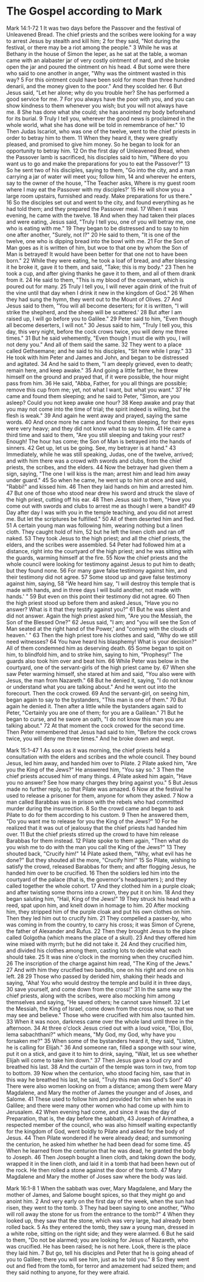 # The Gospel according to Mark

Mark 14:1-72
1 It was two days before the Passover and the festival of Unleavened Bread. The chief priests and the scribes were looking for a way to arrest Jesus by stealth and kill him;
2 for they said, "Not during the festival, or there may be a riot among the people."
3 While he was at Bethany in the house of Simon the leper, as he sat at the table, a woman came with an alabaster jar of very costly ointment of nard, and she broke open the jar and poured the ointment on his head.
4 But some were there who said to one another in anger, "Why was the ointment wasted in this way?
5 For this ointment could have been sold for more than three hundred denarii, and the money given to the poor." And they scolded her.
6 But Jesus said, "Let her alone; why do you trouble her? She has performed a good service for me.
7 For you always have the poor with you, and you can show kindness to them whenever you wish; but you will not always have me.
8 She has done what she could; she has anointed my body beforehand for its burial.
9 Truly I tell you, wherever the good news is proclaimed in the whole world, what she has done will be told in remembrance of her."
10 Then Judas Iscariot, who was one of the twelve, went to the chief priests in order to betray him to them.
11 When they heard it, they were greatly pleased, and promised to give him money. So he began to look for an opportunity to betray him.
12 On the first day of Unleavened Bread, when the Passover lamb is sacrificed, his disciples said to him, "Where do you want us to go and make the preparations for you to eat the Passover?"
13 So he sent two of his disciples, saying to them, "Go into the city, and a man carrying a jar of water will meet you; follow him,
14 and wherever he enters, say to the owner of the house, "The Teacher asks, Where is my guest room where I may eat the Passover with my disciples?'
15 He will show you a large room upstairs, furnished and ready. Make preparations for us there."
16 So the disciples set out and went to the city, and found everything as he had told them; and they prepared the Passover meal.
17 When it was evening, he came with the twelve.
18 And when they had taken their places and were eating, Jesus said, "Truly I tell you, one of you will betray me, one who is eating with me."
19 They began to be distressed and to say to him one after another, "Surely, not I?"
20 He said to them, "It is one of the twelve, one who is dipping bread into the bowl with me.
21 For the Son of Man goes as it is written of him, but woe to that one by whom the Son of Man is betrayed! It would have been better for that one not to have been born."
22 While they were eating, he took a loaf of bread, and after blessing it he broke it, gave it to them, and said, "Take; this is my body."
23 Then he took a cup, and after giving thanks he gave it to them, and all of them drank from it.
24 He said to them, "This is my blood of the covenant, which is poured out for many.
25 Truly I tell you, I will never again drink of the fruit of the vine until that day when I drink it new in the kingdom of God."
26 When they had sung the hymn, they went out to the Mount of Olives.
27 And Jesus said to them, "You will all become deserters; for it is written, "I will strike the shepherd, and the sheep will be scattered.'
28 But after I am raised up, I will go before you to Galilee."
29 Peter said to him, "Even though all become deserters, I will not."
30 Jesus said to him, "Truly I tell you, this day, this very night, before the cock crows twice, you will deny me three times."
31 But he said vehemently, "Even though I must die with you, I will not deny you." And all of them said the same.
32 They went to a place called Gethsemane; and he said to his disciples, "Sit here while I pray."
33 He took with him Peter and James and John, and began to be distressed and agitated.
34 And he said to them, "I am deeply grieved, even to death; remain here, and keep awake."
35 And going a little farther, he threw himself on the ground and prayed that, if it were possible, the hour might pass from him.
36 He said, "Abba, Father, for you all things are possible; remove this cup from me; yet, not what I want, but what you want."
37 He came and found them sleeping; and he said to Peter, "Simon, are you asleep? Could you not keep awake one hour?
38 Keep awake and pray that you may not come into the time of trial; the spirit indeed is willing, but the flesh is weak."
39 And again he went away and prayed, saying the same words.
40 And once more he came and found them sleeping, for their eyes were very heavy; and they did not know what to say to him.
41 He came a third time and said to them, "Are you still sleeping and taking your rest? Enough! The hour has come; the Son of Man is betrayed into the hands of sinners.
42 Get up, let us be going. See, my betrayer is at hand."
43 Immediately, while he was still speaking, Judas, one of the twelve, arrived; and with him there was a crowd with swords and clubs, from the chief priests, the scribes, and the elders.
44 Now the betrayer had given them a sign, saying, "The one I will kiss is the man; arrest him and lead him away under guard."
45 So when he came, he went up to him at once and said, "Rabbi!" and kissed him.
46 Then they laid hands on him and arrested him.
47 But one of those who stood near drew his sword and struck the slave of the high priest, cutting off his ear.
48 Then Jesus said to them, "Have you come out with swords and clubs to arrest me as though I were a bandit?
49 Day after day I was with you in the temple teaching, and you did not arrest me. But let the scriptures be fulfilled."
50 All of them deserted him and fled.
51 A certain young man was following him, wearing nothing but a linen cloth. They caught hold of him,
52 but he left the linen cloth and ran off naked.
53 They took Jesus to the high priest; and all the chief priests, the elders, and the scribes were assembled.
54 Peter had followed him at a distance, right into the courtyard of the high priest; and he was sitting with the guards, warming himself at the fire.
55 Now the chief priests and the whole council were looking for testimony against Jesus to put him to death; but they found none.
56 For many gave false testimony against him, and their testimony did not agree.
57 Some stood up and gave false testimony against him, saying,
58 "We heard him say, "I will destroy this temple that is made with hands, and in three days I will build another, not made with hands.' "
59 But even on this point their testimony did not agree.
60 Then the high priest stood up before them and asked Jesus, "Have you no answer? What is it that they testify against you?"
61 But he was silent and did not answer. Again the high priest asked him, "Are you the Messiah, the Son of the Blessed One?"
62 Jesus said, "I am; and "you will see the Son of Man seated at the right hand of the Power,' and "coming with the clouds of heaven.' "
63 Then the high priest tore his clothes and said, "Why do we still need witnesses?
64 You have heard his blasphemy! What is your decision?" All of them condemned him as deserving death.
65 Some began to spit on him, to blindfold him, and to strike him, saying to him, "Prophesy!" The guards also took him over and beat him.
66 While Peter was below in the courtyard, one of the servant-girls of the high priest came by.
67 When she saw Peter warming himself, she stared at him and said, "You also were with Jesus, the man from Nazareth."
68 But he denied it, saying, "I do not know or understand what you are talking about." And he went out into the forecourt. Then the cock crowed.
69 And the servant-girl, on seeing him, began again to say to the bystanders, "This man is one of them."
70 But again he denied it. Then after a little while the bystanders again said to Peter, "Certainly you are one of them; for you are a Galilean."
71 But he began to curse, and he swore an oath, "I do not know this man you are talking about."
72 At that moment the cock crowed for the second time. Then Peter remembered that Jesus had said to him, "Before the cock crows twice, you will deny me three times." And he broke down and wept.

Mark 15:1-47
1 As soon as it was morning, the chief priests held a consultation with the elders and scribes and the whole council. They bound Jesus, led him away, and handed him over to Pilate.
2 Pilate asked him, "Are you the King of the Jews?" He answered him, "You say so."
3 Then the chief priests accused him of many things.
4 Pilate asked him again, "Have you no answer? See how many charges they bring against you."
5 But Jesus made no further reply, so that Pilate was amazed.
6 Now at the festival he used to release a prisoner for them, anyone for whom they asked.
7 Now a man called Barabbas was in prison with the rebels who had committed murder during the insurrection.
8 So the crowd came and began to ask Pilate to do for them according to his custom.
9 Then he answered them, "Do you want me to release for you the King of the Jews?"
10 For he realized that it was out of jealousy that the chief priests had handed him over.
11 But the chief priests stirred up the crowd to have him release Barabbas for them instead.
12 Pilate spoke to them again, "Then what do you wish me to do with the man you call the King of the Jews?"
13 They shouted back, "Crucify him!"
14 Pilate asked them, "Why, what evil has he done?" But they shouted all the more, "Crucify him!"
15 So Pilate, wishing to satisfy the crowd, released Barabbas for them; and after flogging Jesus, he handed him over to be crucified.
16 Then the soldiers led him into the courtyard of the palace (that is, the governor's headquarters ); and they called together the whole cohort.
17 And they clothed him in a purple cloak; and after twisting some thorns into a crown, they put it on him.
18 And they began saluting him, "Hail, King of the Jews!"
19 They struck his head with a reed, spat upon him, and knelt down in homage to him.
20 After mocking him, they stripped him of the purple cloak and put his own clothes on him. Then they led him out to crucify him.
21 They compelled a passer-by, who was coming in from the country, to carry his cross; it was Simon of Cyrene, the father of Alexander and Rufus.
22 Then they brought Jesus to the place called Golgotha (which means the place of a skull).
23 And they offered him wine mixed with myrrh; but he did not take it.
24 And they crucified him, and divided his clothes among them, casting lots to decide what each should take.
25 It was nine o'clock in the morning when they crucified him.
26 The inscription of the charge against him read, "The King of the Jews."
27 And with him they crucified two bandits, one on his right and one on his left.
28
29 Those who passed by derided him, shaking their heads and saying, "Aha! You who would destroy the temple and build it in three days,
30 save yourself, and come down from the cross!"
31 In the same way the chief priests, along with the scribes, were also mocking him among themselves and saying, "He saved others; he cannot save himself.
32 Let the Messiah, the King of Israel, come down from the cross now, so that we may see and believe." Those who were crucified with him also taunted him.
33 When it was noon, darkness came over the whole land until three in the afternoon.
34 At three o'clock Jesus cried out with a loud voice, "Eloi, Eloi, lema sabachthani?" which means, "My God, my God, why have you forsaken me?"
35 When some of the bystanders heard it, they said, "Listen, he is calling for Elijah."
36 And someone ran, filled a sponge with sour wine, put it on a stick, and gave it to him to drink, saying, "Wait, let us see whether Elijah will come to take him down."
37 Then Jesus gave a loud cry and breathed his last.
38 And the curtain of the temple was torn in two, from top to bottom.
39 Now when the centurion, who stood facing him, saw that in this way he breathed his last, he said, "Truly this man was God's Son!"
40 There were also women looking on from a distance; among them were Mary Magdalene, and Mary the mother of James the younger and of Joses, and Salome.
41 These used to follow him and provided for him when he was in Galilee; and there were many other women who had come up with him to Jerusalem.
42 When evening had come, and since it was the day of Preparation, that is, the day before the sabbath,
43 Joseph of Arimathea, a respected member of the council, who was also himself waiting expectantly for the kingdom of God, went boldly to Pilate and asked for the body of Jesus.
44 Then Pilate wondered if he were already dead; and summoning the centurion, he asked him whether he had been dead for some time.
45 When he learned from the centurion that he was dead, he granted the body to Joseph.
46 Then Joseph bought a linen cloth, and taking down the body, wrapped it in the linen cloth, and laid it in a tomb that had been hewn out of the rock. He then rolled a stone against the door of the tomb.
47 Mary Magdalene and Mary the mother of Joses saw where the body was laid.

Mark 16:1-8
1 When the sabbath was over, Mary Magdalene, and Mary the mother of James, and Salome bought spices, so that they might go and anoint him.
2 And very early on the first day of the week, when the sun had risen, they went to the tomb.
3 They had been saying to one another, "Who will roll away the stone for us from the entrance to the tomb?"
4 When they looked up, they saw that the stone, which was very large, had already been rolled back.
5 As they entered the tomb, they saw a young man, dressed in a white robe, sitting on the right side; and they were alarmed.
6 But he said to them, "Do not be alarmed; you are looking for Jesus of Nazareth, who was crucified. He has been raised; he is not here. Look, there is the place they laid him.
7 But go, tell his disciples and Peter that he is going ahead of you to Galilee; there you will see him, just as he told you."
8 So they went out and fled from the tomb, for terror and amazement had seized them; and they said nothing to anyone, for they were afraid.
